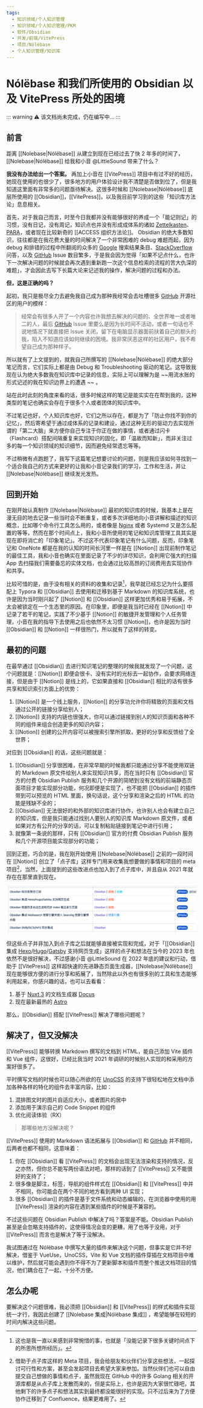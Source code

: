 ```yaml
---
tags:
  - 知识领域/个人知识管理
  - 知识领域/个人知识管理/PKM
  - 软件/Obsidian
  - 开发/前端/VitePress
  - 项目/Nólëbase
  - 个人知识管理/知识库
---
```

# Nólëbase 和我们所使用的 Obsidian 以及 VitePress 所处的困境

::: warning
⚠️ 该文档尚未完成，仍在编写中...
:::

## 前言

距离 [[Nolebase|Nólëbase]] 从建立到现在已经过去了快 2 年多的时间了，[[Nolebase|Nólëbase]] 给我和小音 @LittleSound 带来了什么？

**我没有办法给出一个答案。** 再加上小音在 [[VitePress]] 项目中有过不好的经历，她现在使用的也很少了，很多地方的用户体验设计我不清楚是否做到位了，但是我知道这里面有非常多的问题亟待解决。这很多时候和 [[Nolebase|Nólëbase]] 底层所使用的 [[Obsidian]]，[[VitePress]]，以及我目前学习到的这些「知识库方法论」息息相关。

首先，对于我自己而言，时至今日我都并没有能够很好的养成一个「能记则记」的习惯，没有日记，没有周记，知识点也并没有形成成体系的诸如 [Zettelkasten](https://zh.wikipedia.org/zh-cn/%E5%8D%A1%E7%89%87%E7%9B%92%E7%AD%86%E8%A8%98%E6%B3%95)、[PARA](https://fortelabs.com/blog/para/)，或者现在比较新奇的 [[ACCESS 组织方法论]]。
Obsidian 的绝大多数知识，往往都是在我花费大量的时间解决了一个非常困难的 debug 难题而起，因为 debug 和排错的过程中所翻阅的众多的 [Google](https://google.com) 搜索结果条目、[StackOverflow](https://stackoverflow.com) 问答，以及 [GitHub](https://github.com) Issue 数目繁多，于是我会因为觉得「如果不记点什么，也许下一次解决问题的时候就会再次遇到重新跑一次这个信息检索的流程的苦大仇深的难题」，才会因此去写下长篇大论来记述我的操作，解决问题的过程和办法。

**但，这是正确的吗？**

起初，我只是极尽全力去避免我自己成为那种我经常会去吐槽很多 [GitHub](https://github.com) 开源社区的用户的模样：

> 经常会有很多人开了一个内容也许我想去解决的问题的、全世界唯一或者唯二的人，最后 [GitHub](https://github.com) Issue 里要么是因为长时间不活动，或者一句话也不说地情况下就直接把 Issue 关闭，留下在电脑显示器面前扶着自己的额头的我，陷入不知道应该如何继续的困境。我非常厌恶这样的社区用户，我不希望自己成为那种样子。

所以就有了上文提到的，就我自己所撰写的 [[Nolebase|Nólëbase]] 的绝大部分笔记而言，它们实际上都是由 Debug 和 Troubleshooting 驱动的笔记。这导致我现在认为绝大多数我在知识库中记录的信息，实际上可以理解为是 ~~用流水账的形式记述的我在知识边界上的遭遇 ~~ 。

站在此时此刻的角度来看的话，很多时候这样的笔记是能实实在在帮到我的，这种类型的笔记也确实会存在于很多个人或者团体的知识库中。

不过笔记也好，个人知识库也好，它们之所以存在，都是为了「防止你找不到你的记忆」，然后寄希望于通过成体系的记录和建设，通过这种无形的驱动力去实现所谓的「第二大脑」来方便你自己专注于你正在做的事情，或者通过闪卡（Flashcard）搭配间隔重复来实现知识的固化，即「温故而知新」，而非关注过多的每一个知识领域的知识细节，因而避免经常遗忘等等。

不过稍微有点跑题了，我写下这篇笔记想要讨论的问题，则是我应该如何寻找到一个适合我自己的方式来更好的让我和小音记录我们的学习，工作和生活，并让 [[Nolebase|Nólëbase]] 继续发光发热。

## 回到开始

在刚开始认真制作 [[Nolebase|Nólëbase]] 最初的知识库的时候，我基本上是在漫无目的地去记录一些当时会不断重复，或者多次详细地向小音讲解和描述的知识概念，比如哪个命令行工具怎么用的，或者像是 [Nginx](https://www.nginx.com/) 或者 Systemd 又是怎么配置的等等，然而在那个时间点上，我和小音所使用的笔记和知识库管理工具其实是现在即将消亡的「印象笔记」。不过这不代表印象笔记有什么问题，反而，印象笔记和 OneNote 都是在我的认知的时间长河里一样是在 [[Notion]] 出现前制作笔记的最佳工具，我和小音也确实在里面记录了不少的详尽知识，会利用它强大的扫描 App 去扫描我们需要备忘的实体文档，也会通过比较高昂的订阅费用去实现协作和共享。

比较可惜的是，由于没有相关的资料的收集和记录[^2]，我早就已经忘记为什么要搭配上 Typora 和 [[Obsidian]] 去使用和迁移到基于 Markdown 的知识库系统，也许是因为当时刚兴起了 [[Notion]] 和 [[Obsidian]] 这样更加优秀和易于拓展，不太会被锁定在一个生态里的原因。在印象里，即便是我当时已经在 [[Notion]] 中记录了若干的笔记，实践了不少基于 [[Notion]] 的敏捷开发管理和个人任务管理，小音在我的指导下去使用之后也依然不太习惯 [[Notion]]，也许是因为当时 [[Obsidian]] 和 [[Notion]] 一样很热门，所以就有了这样的转变。

## 最初的问题

在最早通过 [[Obsidian]] 去进行知识笔记的整理的时候我就发现了一个问题，这个问题就是：[[Notion]] 即便会很卡、没有实时的光标去一起协作，会要求网络连接，但是由于 [[Notion]] 是线上的，它如果直接和 [[Obsidian]] 相比的话有很多共享和知识索引方面上的优势：

1. [[Notion]] 是一个线上服务，[[Notion]] 的分享功允许你将精致的页面和文档通过公开的链接分享给别人；
2. [[Notion]] 支持的内链也很强大，你可以通过链接到别人的知识页面和各种不同的组件来组合创造更多的知识内容；
3. [[Notion]] 创建的公开内容可以被搜索引擎所抓取，更好的分享和反馈给了全世界；

对应到 [[Obsidian]] 的话，这些问题就是：

1. [[Obsidian]] 分享很困难，在非常早期的时候我都只能通过分享不能使用双链的 Markdown 原文件给别人来实现知识共享，而在当时只有 [[Obsidian]] 官方的付费 Obsidian Publish 服务和几个开源的简陋到没有文档的前端静态页面项目才能实现部分功能，何况即便是实现了，也不能把 [[Obsidian]] 的插件带到可以预览的 HTML 里面，换句话说，这个分享和渲染之后的 HTML 的功能是残缺不全的；
2. [[Obsidian]] 无法很好的和外部的知识库进行协作，也许别人也会有建立自己的知识库，但是我只能通过找别人要别人的知识库 Markdown 原文件，或者如果对方有公开的分享的话，可以复制粘贴链接到笔记中进行引用；
3. 就像第一条说的那样，只有 [[Obsidian]] 官方的付费 Obsidian Publish 服务和几个开源项目能实现部分的功能；

回到正题，巧合的是，我在刚开始使用 [[Nolebase|Nólëbase]] 之前的一段时间在 [[Notion]] 创立了「点子库」这样专门用来收集我想要做的事情和项目的 meta 项目[^1]，当然，上面提到的这些改进点也加入到了点子库中，并且自从 2021 年就存在在那里直到现在。

![](assets/obsidian-vitepress-and-nolebase-problems-ideas-vault-01.png.png)

但这些点子并非加入到点子库之后就能够直接被实现和完成，对于「[[Obsidian]] 集成 [Hexo](https://hexo.io)/[Hugo](https://gohugo.io/)/[Gatsby](https://www.gatsbyjs.com/) 支持网页生成」这样的点子和想法在当今的 2023 年也依然不是很好解决，不过感谢小音 @LittleSound 在 2022 年底的建议和行动，借助于 [[VitePress]] 这样超快速的先进静态页面生成器，[[Nolebase|Nólëbase]] 现在能够很方便的进行分享和拓展了，当然除此以外也有很多别的工具和生态能够利用起来，你感兴趣的话，也可以去看看：

1. 基于 [Nuxt 3](https://nuxt.com/) 的文档生成器 [Docus](https://docus.dev/)
2. 现在最新最热的 [Astro](https://astro.build/)

那么，[[Obsidian]] 搭配 [[VitePress]] 解决了哪些问题呢？

## 解决了，但又没解决

[[VitePress]] 能够转换 Markdown 撰写的文档到 HTML，能自己添加 Vite 插件和 Vue 组件，这很好，已经比我当时 2021 年调研的时候别人实现的和采用的方案好很多了。

平时撰写文档的时候也可以随心所欲的在 [UnoCSS](https://unocss.dev/) 的支持下很轻松地在文档中添加各种各样的特化的组件去丰富内容，比如：

1. 混排图文时的图片自适应大小，或者图片的居中
2. 添加用于演示自己的 Code Snippet 的组件
3. 优化阅读体验（RX）

> 那哪些地方没解决呢？

[[VitePress]] 使用的 Markdown 语法拓展与 [[Obsidian]] 和 [GitHub](https://github.com) 并不相同，后两者也都不相同，这意味着：

1. 你在 [[Obsidian]] 看 [[VitePress]] 的文档会出现无法渲染和支持的情况，反之亦然，但你总不能写两份语法对吧，那样的话到了 [[VitePress]] 又不能很好的支持了；
2. 很多像是脚注，标签，导航的组件样式在 [[Obsidian]] 和 [[VitePress]] 中并不相同，你可能会在两个不同的地方看到两种 UI 实现；
3. 很多 [[Obsidian]] 的插件是基于文件系统和动态编辑的，在浏览器中使用的用 [[VitePress]] 渲染的内容在遇到某些插件的时候是不兼容的。

不过这些问题在 Obsidian Publish 中解决了吗？答案是不能。Obsidian Publish 甚至是会忽略支持插件的，这使得情况会变的更糟，用了也等于没用，对于 [[VitePress]] 而言也是解决了等于没解决。

我试图通过在 Nólëbase 中撰写大量的插件来解决这个问题，但事实是它并不好解决，借鉴于 VueUse，UnoCSS，Vite 和 Vue 文档的插件穿插在文档项目中难以维护，然后就可能会遇到你不得不为了更新脚本和插件而整个推送文档项目的情况，他们耦合在了一起，十分不方便。

## 怎么办呢

要解决这个问题很难，我必须把 [[Obsidian]] 和 [[VitePress]] 的样式和插件实现统一才行，我因此创建了 [[Nolebase 集成|Nólëbase 集成]] ，希望能够在较短的时间内解决这些问题。

[^1]:  借助于点子库这样的 Meta 项目，我会给朋友和伙伴们分享这些想法，一起探讨可行性和方案，甚至会发起项目去希望大家来参加。当然伙伴们也可以自由提交自己想做的事情和点子，虽然我现在 GitHub 中的许多 Golang 相关的开源库都是从点子库上发散而来的，但是实际上，也许是因为大家很忙碌吧，其他剩下的许多点子和想法其实到最终都没能很好的实现。只不过后来为了方便协作迁移到了 Confluence，结果更难用了。
[^2]: 这也是我一直以来感到非常惋惜的事，也就是「没能记录下很多关键时间点下的所思所想所经历」。
